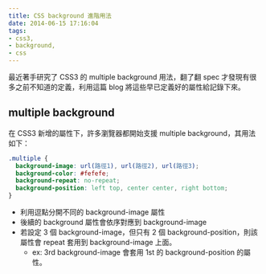 ```yaml
---
title: CSS background 進階用法
date: 2014-06-15 17:16:04
tags: 
- css3, 
- background,
- css
---
```


最近著手研究了 CSS3 的 multiple background 用法，翻了翻 spec 才發現有很多之前不知道的定義，利用這篇 blog 將這些早已定義好的屬性給記錄下來。

<!-- more -->

## multiple background

在 CSS3 新增的屬性下，許多瀏覽器都開始支援 multiple background，其用法如下：

```css
.multiple {
  background-image: url(路徑1), url(路徑2), url(路徑3);
  background-color: #fefefe;
  background-repeat: no-repeat;
  background-position: left top, center center, right bottom;
}
```

- 利用逗點分開不同的 background-image 屬性
- 後續的 background 屬性會依序對應到 background-image
- 若設定 3 個 background-image，但只有 2 個 background-position，則該屬性會 repeat 套用到 background-image 上面。
  - ex: 3rd background-image 會套用 1st 的 background-position 的屬性。
